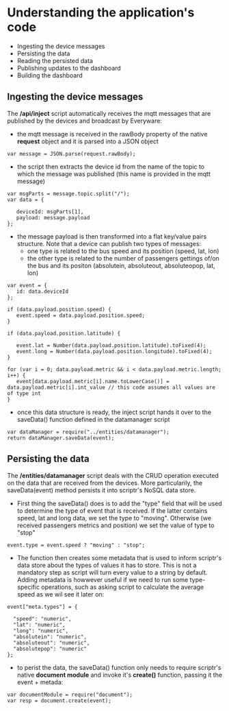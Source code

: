 # Understanding the application's code

- Ingesting the device messages
- Persisting the data
- Reading the persisted data
- Publishing updates to the dashboard
- Building the dashboard

## Ingesting the device messages

The **/api/inject** script automatically receives the mqtt messages that are published by the devices and broadcast by Everyware:

- the mqtt message is received in the rawBody property of the native **request** object and it is parsed into a JSON object
```
var message = JSON.parse(request.rawBody);
```
- the script then extracts the device id from the name of the topic to which the message was published (this name is provided in the mqtt message)
```
var msgParts = message.topic.split("/");
var data = {
   
   deviceId: msgParts[1],
   payload: message.payload
}; 

```
- the message payload is then transformed into a flat key/value pairs structure. Note that a device can publish two types of messages:   
  - one type is related to the bus speed and its position (speed, lat, lon) 
  - the other type is related to the number of passengers gettings of/on the bus and its positon (absolutein, absoluteout, absoluteopop, lat, lon)
```
var event = {
   id: data.deviceId
};
   
if (data.payload.position.speed) {    
   event.speed = data.payload.position.speed;
}
    
if (data.payload.position.latitude) {
        
   event.lat = Number(data.payload.position.latitude).toFixed(4);
   event.long = Number(data.payload.position.longitude).toFixed(4);
}

for (var i = 0; data.payload.metric && i < data.payload.metric.length; i++) {
   event[data.payload.metric[i].name.toLowerCase()] = data.payload.metric[i].int_value // this code assumes all values are of type int
}
```
- once this data structure is ready, the inject script hands it over to the saveData() function defined in the datamanager script
```
var dataManager = require("../entities/datamanager");
return dataManager.saveData(event);
```

## Persisting the data

The **/entities/datamanager** script deals with the CRUD operation executed on the data that are received from the devices. More particularily, the saveData(event) method persists it into scriptr's NoSQL data store.

- First thing the saveData() does is to add the "type" field that will be used to determine the type of event that is received. If the latter contains speed, lat and long data, we set the type to "moving". Otherwise (we received passengers metrics and position) we set the value of type to "stop"
```
event.type = event.speed ? "moving" : "stop";  
```
- The function then creates some metadata that is used to inform scriptr's data store about the types of values it has to store. This is not a mandatory step as script will turn every value to a string by default. Adding metadata is howwever useful if we need to run some type-specific operations, such as asking script to calculate the average speed as we wil see it later on:
```
event["meta.types"] = {

  "speed": "numeric",
  "lat": "numeric",
  "long": "numeric",
  "absolutein": "numeric",
  "absoluteout": "numeric",
  "absolutepop": "numeric"
};

```
- to perist the data, the saveData() function only needs to require scriptr's native **document module** and invoke it's **create()** function, passing it the event + metada:
```
var documentModule = require("document");
var resp = document.create(event);
```


